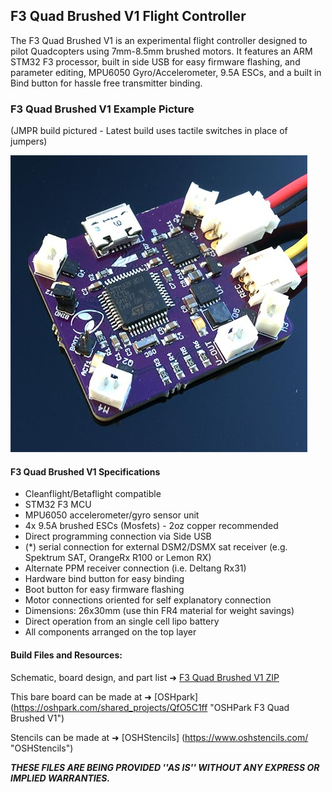 ## F3 Quad Brushed V1 Flight Controller

The F3 Quad Brushed V1 is an experimental flight controller designed to pilot Quadcopters using 7mm-8.5mm brushed motors. It features an ARM STM32 F3 processor, built in side USB for easy firmware flashing, and parameter editing, MPU6050 Gyro/Accelerometer, 9.5A ESCs, and a built in Bind button for hassle free transmitter binding.

### F3 Quad Brushed V1 Example Picture 
(JMPR build pictured - Latest build uses tactile switches in place of jumpers)

![F3 Quad Brushed V1](/docs/assets/images/F3-Quad-Side-USB.jpg "F3 Quad Brushed V1")

#### F3 Quad Brushed V1 Specifications

* Cleanflight/Betaflight compatible
* STM32 F3 MCU
* MPU6050 accelerometer/gyro sensor unit
* 4x 9.5A brushed ESCs (Mosfets) - 2oz copper recommended
* Direct programming connection via Side USB
* (*) serial connection for external DSM2/DSMX sat receiver (e.g. Spektrum SAT, OrangeRx R100 or Lemon RX)
* Alternate PPM receiver connection (i.e. Deltang Rx31)
* Hardware bind button for easy binding
* Boot button for easy firmware flashing
* Motor connections oriented for self explanatory connection
* Dimensions: 26x30mm (use thin FR4 material for weight savings)
* Direct operation from an single cell lipo battery
* All components arranged on the top layer

#### Build Files and Resources:

Schematic, board design, and part list ➜ [F3 Quad Brushed V1 ZIP](F3-Quad-Brushed-SIDE-USB.zip?raw=true "F3 Quad Brushed V1 ZIP") 

This bare board can be made at ➜ [OSHpark] (https://oshpark.com/shared_projects/QfO5C1ff "OSHPark F3 Quad Brushed V1")

Stencils can be made at ➜ [OSHStencils] (https://www.oshstencils.com/ "OSHStencils")

_**THESE FILES ARE BEING PROVIDED ''AS IS'' WITHOUT ANY EXPRESS OR IMPLIED WARRANTIES.**_